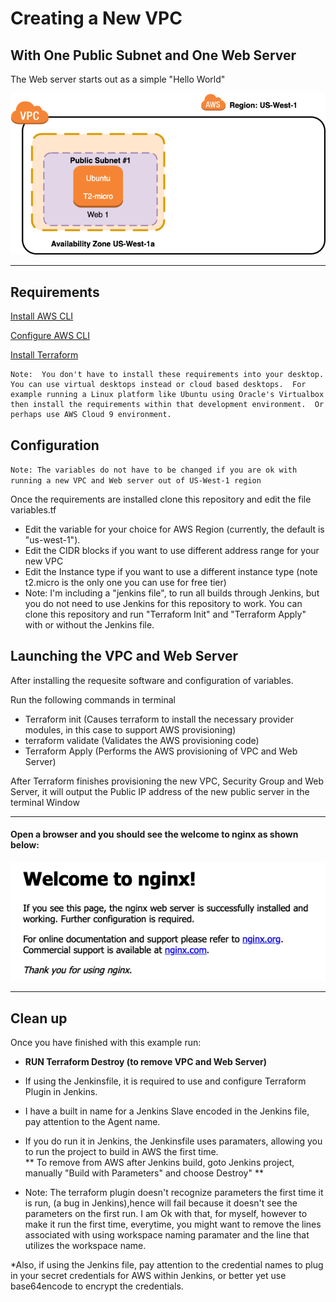 # Creating a New VPC

## With One Public Subnet and One Web Server

The Web server starts out as a simple "Hello World"

<img src="One-public-one-web.png">

------

## Requirements 

[Install AWS CLI](https://docs.aws.amazon.com/cli/latest/userguide/cli-chap-install.html)

[Configure AWS CLI](https://docs.aws.amazon.com/cli/latest/userguide/cli-chap-configure.html)

[Install Terraform](https://learn.hashicorp.com/tutorials/terraform/install-cli)

```
Note:  You don't have to install these requirements into your desktop.  You can use virtual desktops instead or cloud based desktops.  For example running a Linux platform like Ubuntu using Oracle's Virtualbox then install the requirements within that development environment.  Or perhaps use AWS Cloud 9 environment.
```

## Configuration

`Note: The variables do not have to be changed if you are ok with running a new VPC and Web server out of US-West-1 region`

Once the requirements are installed clone this repository and edit the file variables.tf

*  Edit the variable for your choice for AWS Region (currently, the default is "us-west-1").
*  Edit the CIDR blocks if you want to use different address range for your new VPC
*  Edit the Instance type if you want to use a different instance type (note t2.micro is the only one you can use for free tier)
*  Note: I'm including a "jenkins file", to run all builds through Jenkins, but you do not need to use Jenkins for this repository to work.  You can clone this repository and run "Terraform Init" and "Terraform Apply"  with or without the Jenkins file.  

## Launching the VPC and Web Server
After installing the requesite software and configuration of variables.

Run the following commands in terminal

* Terraform init (Causes terraform to install the necessary provider modules, in this case to support AWS provisioning)
* terraform validate (Validates the AWS provisioning code)
* Terraform Apply (Performs the AWS provisioning of VPC and Web Server)

After Terraform finishes provisioning the new VPC, Security Group and Web Server, it will output the Public IP address of the new public server in the terminal Window

------

#### Open a browser and you should see the welcome to nginx as shown below:

<img src="NGINX screen.png">

------

## Clean up

Once you have finished with this example run:

* **RUN Terraform Destroy (to remove VPC and Web Server)**


* If using the Jenkinsfile, it is required to use and configure Terraform Plugin in Jenkins.  
* I have a built in name for a Jenkins Slave encoded in the Jenkins file, pay attention to the Agent name.  
* If you do run it in Jenkins, the Jenkinsfile uses paramaters, allowing you to run the project to build in AWS the first time.  
** To remove from AWS after Jenkins build, goto Jenkins project, manually "Build with Parameters" and choose Destroy" **

* Note: The terraform plugin doesn't recognize parameters the first time it is run, (a bug in Jenkins),hence will fail because it doesn't see the parameters on the first run.  I am Ok with that, for myself, however to make it run the first time, everytime, you might want to remove the lines associated with using workspace naming paramater and the line that utilizes the workspace name.

*Also, if using the Jenkins file, pay attention to the credential names to plug in your secret credentials for AWS within Jenkins, or better yet use base64encode to encrypt the credentials.
